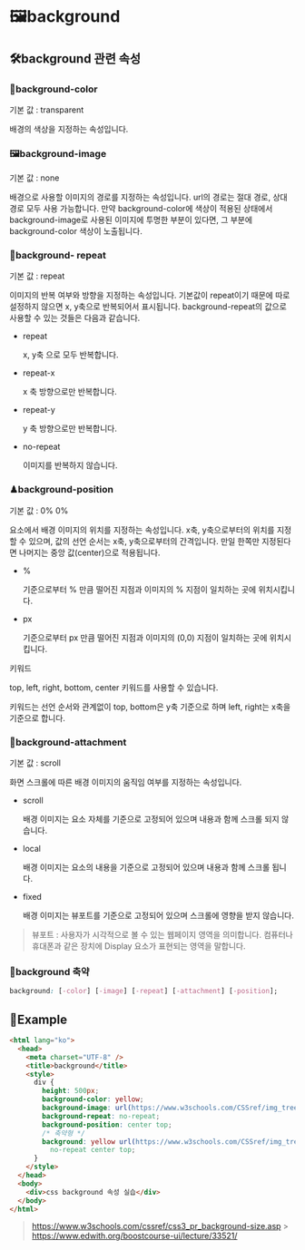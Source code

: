 # 🖼background

## 🛠background 관련 속성

### 🎨background-color

기본 값 : transparent

배경의 색상을 지정하는 속성입니다.

### 🖼background-image

기본 값 : none

배경으로 사용할 이미지의 경로를 지정하는 속성입니다.
url의 경로는 절대 경로, 상대 경로 모두 사용 가능합니다.
만약 background-color에 색상이 적용된 상태에서 background-image로 사용된 이미지에 투명한 부분이 있다면,
그 부분에 background-color 색상이 노출됩니다.

### 🎏background- repeat

기본 값 : repeat

이미지의 반복 여부와 방향을 지정하는 속성입니다.
기본값이 repeat이기 때문에 따로 설정하지 않으면 x, y축으로 반복되어서 표시됩니다.
background-repeat의 값으로 사용할 수 있는 것들은 다음과 같습니다.

- repeat

  x, y축 으로 모두 반복합니다.

- repeat-x

  x 축 방향으로만 반복합니다.

- repeat-y

  y 축 방향으로만 반복합니다.

- no-repeat

  이미지를 반복하지 않습니다.

### ♟background-position

기본 값 : 0% 0%

요소에서 배경 이미지의 위치를 지정하는 속성입니다. x축, y축으로부터의 위치를 지정할 수 있으며, 값의 선언 순서는 x축, y축으로부터의 간격입니다. 만일 한쪽만 지정된다면 나머지는 중앙 값(center)으로 적용됩니다.

- %

  기준으로부터 % 만큼 떨어진 지점과 이미지의 % 지점이 일치하는 곳에 위치시킵니다.

- px

  기준으로부터 px 만큼 떨어진 지점과 이미지의 (0,0) 지점이 일치하는 곳에 위치시킵니다.

키워드

top, left, right, bottom, center 키워드를 사용할 수 있습니다.

키워드는 선언 순서와 관계없이 top, bottom은 y축 기준으로 하며 left, right는 x축을 기준으로 합니다.

### 🧩background-attachment

기본 값 : scroll

화면 스크롤에 따른 배경 이미지의 움직임 여부를 지정하는 속성입니다.

- scroll

  배경 이미지는 요소 자체를 기준으로 고정되어 있으며 내용과 함께 스크롤 되지 않습니다.

- local

  배경 이미지는 요소의 내용을 기준으로 고정되어 있으며 내용과 함께 스크롤 됩니다.

- fixed

  배경 이미지는 뷰포트를 기준으로 고정되어 있으며 스크롤에 영향을 받지 않습니다.

> 뷰포트 : 사용자가 시각적으로 볼 수 있는 웹페이지 영역을 의미합니다. 컴퓨터나 휴대폰과 같은 장치에 Display 요소가 표현되는 영역을 말합니다.

### 📃background 축약

```css
background: [-color] [-image] [-repeat] [-attachment] [-position];
```

## 📝Example

```html
<html lang="ko">
  <head>
    <meta charset="UTF-8" />
    <title>background</title>
    <style>
      div {
        height: 500px;
        background-color: yellow;
        background-image: url(https://www.w3schools.com/CSSref/img_tree.gif);
        background-repeat: no-repeat;
        background-position: center top;
        /* 축약형 */
        background: yellow url(https://www.w3schools.com/CSSref/img_tree.gif)
          no-repeat center top;
      }
    </style>
  </head>
  <body>
    <div>css background 속성 실습</div>
  </body>
</html>
```

> https://www.w3schools.com/cssref/css3_pr_background-size.asp > https://www.edwith.org/boostcourse-ui/lecture/33521/
